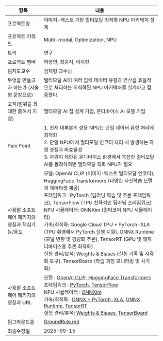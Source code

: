 | 항목 | 내용 |
|------|------|
| 프로젝트명 | 이미지-텍스트 기반 멀티모달 최적화 NPU 아키텍처 설계 |
| 프로젝트 키워드 | Multi-modal, Optimization, NPU |
| 트랙 | 연구 |
| 프로젝트 멤버 | 하정연, 최윤지, 이지현 |
| 팀지도교수 | 심재형 교수님 |
| 무엇을 만들고자 하는가 (서술형 문장으로) | 멀티모달 AI의 여러 입력 데이터 유형과 연산을 효율적으로 처리하는 최적화된 NPU 아키텍처를 설계하고 검증한다. |
| 고객(범위를 최대한 좁혀서 지정) | 멀티모달 AI 칩 설계 기업, 온디바이스 AI 모델 기업 |
| Pain Point | 1. 현재 대부분의 상용 NPU는 단일 데이터 유형 처리에 최적화 <br> 2. 단일 NPU에서 멀티모달 인코더 처리 시 발생하는 자원 경쟁과 비효율성 <br> 3. 자원이 제한된 온디바이스 환경에서 복잡한 멀티모달 AI를 동작하려면 멀티모달 특화 NPU가 필요 |
| 사용할 소프트웨어 패키지의 명칭과 핵심기능/용도 | 모델: OpenAI CLIP (이미지-텍스트 멀티모달 인코더), HuggingFace Transformers (다양한 사전학습 모델과 데이터셋 제공) <br> 프레임워크 : PyTorch (딥러닝 학습 및 추론 프레임워크), TensorFlow (TPU 친화적인 딥러닝 프레임워크) <br> NPU 시뮬레이터: ONNXim (멀티코어 NPU 시뮬레이터) <br> 가속/최적화: Google Cloud TPU + PyTorch-XLA (TPU 환경에서 PyTorch 실행 지원), ONNX Runtime (모델 변환 및 경량화 추론), TensorRT (GPU 및 엣지 디바이스용 추론 최적화) <br> 실험 관리/분석: Weights & Biases (실험 기록 및 시각화 도구), TensorBoard (학습 과정 모니터링 및 시각화) |
| 사용할 소프트웨어 패키지의 명칭과 URL | 모델 : [OpenAI CLIP](https://github.com/openai/CLIP), [HuggingFace Transformers](https://huggingface.co/transformers) <br> 프레임워크 : [PyTorch](https://pytorch.org/), [TensorFlow](https://www.tensorflow.org/) <br> NPU 시뮬레이터 : [ONNXim](https://github.com/PSAL-POSTECH/ONNXim) <br> 가속/최적화 : [ONNX + PyTorch-XLA](https://github.com/pytorch/xla), [ONNX Runtime](https://onnxruntime.ai/), [TensorRT](https://developer.nvidia.com/tensorrt) <br> 실험 관리/분석: [Weights & Biases](https://wandb.ai/site), [TensorBoard](https://www.tensorflow.org/tensorboard) |
| 팀그라운드룰 | [GroundRule.md](./GroundRule.md) |
| 최종수정일 | 2025-09-15 |























